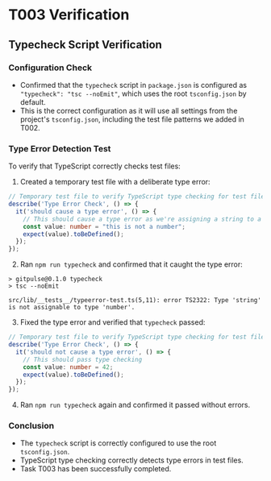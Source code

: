 # T003 Verification

## Typecheck Script Verification

### Configuration Check
- Confirmed that the `typecheck` script in `package.json` is configured as `"typecheck": "tsc --noEmit"`, which uses the root `tsconfig.json` by default.
- This is the correct configuration as it will use all settings from the project's `tsconfig.json`, including the test file patterns we added in T002.

### Type Error Detection Test
To verify that TypeScript correctly checks test files:

1. Created a temporary test file with a deliberate type error:
```typescript
// Temporary test file to verify TypeScript type checking for test files
describe('Type Error Check', () => {
  it('should cause a type error', () => {
    // This should cause a type error as we're assigning a string to a number
    const value: number = "this is not a number";
    expect(value).toBeDefined();
  });
});
```

2. Ran `npm run typecheck` and confirmed that it caught the type error:
```
> gitpulse@0.1.0 typecheck
> tsc --noEmit

src/lib/__tests__/typeerror-test.ts(5,11): error TS2322: Type 'string' is not assignable to type 'number'.
```

3. Fixed the type error and verified that `typecheck` passed:
```typescript
// Temporary test file to verify TypeScript type checking for test files
describe('Type Error Check', () => {
  it('should not cause a type error', () => {
    // This should pass type checking
    const value: number = 42;
    expect(value).toBeDefined();
  });
});
```

4. Ran `npm run typecheck` again and confirmed it passed without errors.

### Conclusion
- The `typecheck` script is correctly configured to use the root `tsconfig.json`.
- TypeScript type checking correctly detects type errors in test files.
- Task T003 has been successfully completed.